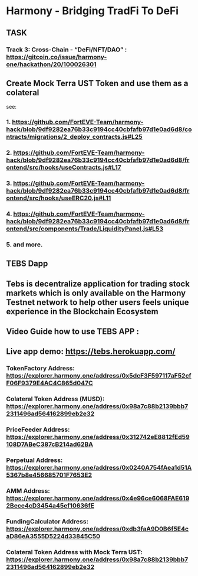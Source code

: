 
# Harmony - Bridging TradFi To DeFi

## TASK 
### Track 3: Cross-Chain - “DeFi/NFT/DAO” : https://gitcoin.co/issue/harmony-one/hackathon/20/100026301

## **Create Mock Terra UST Token and use them as a colateral**
see: 

### 1. https://github.com/FortEVE-Team/harmony-hack/blob/9df9282ea76b33c9194cc40cbfafb97d1e0ad6d8/contracts/migrations/2_deploy_contracts.js#L25

### 2. https://github.com/FortEVE-Team/harmony-hack/blob/9df9282ea76b33c9194cc40cbfafb97d1e0ad6d8/frontend/src/hooks/useContracts.js#L17

### 3. https://github.com/FortEVE-Team/harmony-hack/blob/9df9282ea76b33c9194cc40cbfafb97d1e0ad6d8/frontend/src/hooks/useERC20.js#L11

### 4. https://github.com/FortEVE-Team/harmony-hack/blob/9df9282ea76b33c9194cc40cbfafb97d1e0ad6d8/frontend/src/components/Trade/LiquidityPanel.js#L53 

### 5. and more.


## **TEBS Dapp**
## Tebs is decentralize application for trading stock markets which is only available on the Harmony Testnet network to help other users feels unique experience in the Blockchain Ecosystem


## Video Guide how to use TEBS APP : 


## Live app demo: https://tebs.herokuapp.com/


### **TokenFactory Address:** https://explorer.harmony.one/address/0x5dcF3F597117aF52cfF06F9379E4AC4C865d047C


### **Colateral Token Address (MUSD):** https://explorer.harmony.one/address/0x98a7c88b2139bbb72311496ad564162899eb2e32


### **PriceFeeder Address:** https://explorer.harmony.one/address/0x312742eE8812fEd59108D7ABeC387cB214ad62BA


### **Perpetual Address:** https://explorer.harmony.one/address/0x0240A754fAea1d51A5367b8e456685701F7653E2


### **AMM Address:** https://explorer.harmony.one/address/0x4e96ce6068FAE6192Bece4cD3454a45ef10636fE


### **FundingCalculator Address:** https://explorer.harmony.one/address/0xdb3faA9D0B6f5E4caD86eA3555D5224d33845C50


### **Colateral Token Address with Mock Terra UST:** https://explorer.harmony.one/address/0x98a7c88b2139bbb72311496ad564162899eb2e32


